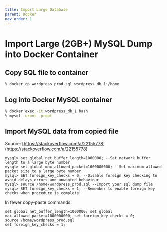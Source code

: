```yaml
---
title: Import Large Database
parent: Docker
nav_order: 1
---
```


# Import Large (2GB+) MySQL Dump into Docker Container

## Copy SQL file to container
```bash
% docker cp wordpress_prod.sql wordpress_db_1:/home
```

## Log into Docker MySQL container
```bash
% docker exec -it wordpress_db_1 bash
% mysql -uroot -proot
```

## Import MySQL data from copied file
Source: [https://stackoverflow.com/a/22155778](https://stackoverflow.com/a/22155778)
```mysql
mysql> set global net_buffer_length=1000000; --Set network buffer length to a large byte number
mysql> set global max_allowed_packet=1000000000; --Set maximum allowed packet size to a large byte number
mysql> SET foreign_key_checks = 0; --Disable foreign key checking to avoid delays,errors and unwanted behaviour
mysql> source /home/wordpress_prod.sql --Import your sql dump file
mysql> SET foreign_key_checks = 1; --Remember to enable foreign key checks when procedure is complete!
```

In fewer copy-paste commands:
```
set global net_buffer_length=1000000; set global max_allowed_packet=1000000000; set foreign_key_checks = 0;
source /home/wordpress_prod.sql
set foreign_key_checks = 1;
```